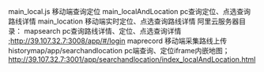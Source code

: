 main_local.js 移动端查询定位
main_localAndLocation pc查询定位、点选查询路线详情
main_location 移动端实时定位、点选查询路线详情
阿里云服务器目录：
mapsearch pc查询路线详情、定位、点选查询详情 ;http://39.107.32.7:3008/app/#/login
maprecord 移动端采集路线上传
historymap/app/searchandlocation pc端查询、定位iframe内嵌地图；http://39.107.32.7:3001/app/searchandlocation/index_localAndLocation.html